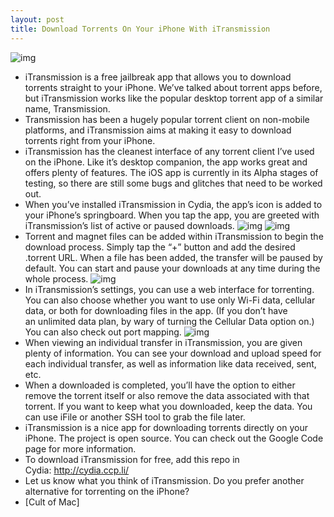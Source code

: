 ```yaml
---
layout: post
title: Download Torrents On Your iPhone With iTransmission
---
```

![img](http://media.idownloadblog.com/wp-content/uploads/2011/05/transmission-icon-e1306543764204.png)
* iTransmission is a free jailbreak app that allows you to download torrents straight to your iPhone. We’ve talked about torrent apps before, but iTransmission works like the popular desktop torrent app of a similar name, Transmission.
* Transmission has been a hugely popular torrent client on non-mobile platforms, and iTransmission aims at making it easy to download torrents right from your iPhone.
* iTransmission has the cleanest interface of any torrent client I’ve used on the iPhone. Like it’s desktop companion, the app works great and offers plenty of features. The iOS app is currently in its Alpha stages of testing, so there are still some bugs and glitches that need to be worked out.
* When you’ve installed iTransmission in Cydia, the app’s icon is added to your iPhone’s springboard. When you tap the app, you are greeted with iTransmission’s list of active or paused downloads.
![img](http://media.idownloadblog.com/wp-content/uploads/2011/05/iTransmission-Downloads-e1306545833174.png)
![img](http://media.idownloadblog.com/wp-content/uploads/2011/05/iTransmission-Active-and-Paused-Downloads-e1306545909484.png)
* Torrent and magnet files can be added within iTransmission to begin the download process. Simply tap the “+” button and add the desired .torrent URL. When a file has been added, the transfer will be paused by default. You can start and pause your downloads at any time during the whole process.
![img](http://media.idownloadblog.com/wp-content/uploads/2011/05/iTransmission-Settings-e1306545952158.png)
* In iTransmission’s settings, you can use a web interface for torrenting. You can also choose whether you want to use only Wi-Fi data, cellular data, or both for downloading files in the app. (If you don’t have an unlimited data plan, by wary of turning the Cellular Data option on.) You can also check out port mapping.
![img](http://media.idownloadblog.com/wp-content/uploads/2011/05/iTransmission-Details-e1306545987821.png)
* When viewing an individual transfer in iTransmission, you are given plenty of information. You can see your download and upload speed for each individual transfer, as well as information like data received, sent, etc.
* When a downloaded is completed, you’ll have the option to either remove the torrent itself or also remove the data associated with that torrent. If you want to keep what you downloaded, keep the data. You can use iFile or another SSH tool to grab the file later.
* iTransmission is a nice app for downloading torrents directly on your iPhone. The project is open source. You can check out the Google Code page for more information.
* To download iTransmission for free, add this repo in Cydia: http://cydia.ccp.li/
* Let us know what you think of iTransmission. Do you prefer another alternative for torrenting on the iPhone?
* [Cult of Mac]

